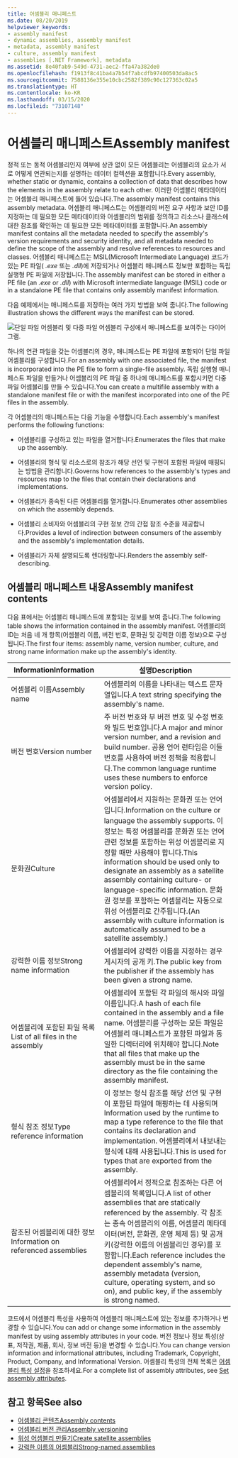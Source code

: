```yaml
---
title: 어셈블리 매니페스트
ms.date: 08/20/2019
helpviewer_keywords:
- assembly manifest
- dynamic assemblies, assembly manifest
- metadata, assembly manifest
- culture, assembly manifest
- assemblies [.NET Framework], metadata
ms.assetid: 8e40fab9-549d-4731-aec2-ffa47a382de0
ms.openlocfilehash: f1913f8c41ba4a7b54f7abcdfb97400503da8ac5
ms.sourcegitcommit: 7588136e355e10cbc2582f389c90c127363c02a5
ms.translationtype: HT
ms.contentlocale: ko-KR
ms.lasthandoff: 03/15/2020
ms.locfileid: "73107148"
---
```

# <a name="assembly-manifest"></a><span data-ttu-id="4687a-102">어셈블리 매니페스트</span><span class="sxs-lookup"><span data-stu-id="4687a-102">Assembly manifest</span></span>
<span data-ttu-id="4687a-103">정적 또는 동적 어셈블리인지 여부에 상관 없이 모든 어셈블리는 어셈블리의 요소가 서로 어떻게 연관되는지를 설명하는 데이터 컬렉션을 포함합니다.</span><span class="sxs-lookup"><span data-stu-id="4687a-103">Every assembly, whether static or dynamic, contains a collection of data that describes how the elements in the assembly relate to each other.</span></span> <span data-ttu-id="4687a-104">이러한 어셈블리 메타데이터는 어셈블리 매니페스트에 들어 있습니다.</span><span class="sxs-lookup"><span data-stu-id="4687a-104">The assembly manifest contains this assembly metadata.</span></span> <span data-ttu-id="4687a-105">어셈블리 매니페스트는 어셈블리의 버전 요구 사항과 보안 ID를 지정하는 데 필요한 모든 메타데이터와 어셈블리의 범위를 정의하고 리소스나 클래스에 대한 참조를 확인하는 데 필요한 모든 메타데이터를 포함합니다.</span><span class="sxs-lookup"><span data-stu-id="4687a-105">An assembly manifest contains all the metadata needed to specify the assembly's version requirements and security identity, and all metadata needed to define the scope of the assembly and resolve references to resources and classes.</span></span> <span data-ttu-id="4687a-106">어셈블리 매니페스트는 MSIL(Microsoft Intermediate Language) 코드가 있는 PE 파일( *.exe* 또는 *.dll*)에 저장되거나 어셈블리 매니페스트 정보만 포함하는 독립 실행형 PE 파일에 저장됩니다.</span><span class="sxs-lookup"><span data-stu-id="4687a-106">The assembly manifest can be stored in either a PE file (an *.exe* or *.dll*) with Microsoft intermediate language (MSIL) code or in a standalone PE file that contains only assembly manifest information.</span></span>  
  
 <span data-ttu-id="4687a-107">다음 예제에서는 매니페스트를 저장하는 여러 가지 방법을 보여 줍니다.</span><span class="sxs-lookup"><span data-stu-id="4687a-107">The following illustration shows the different ways the manifest can be stored.</span></span>  
  
 ![단일 파일 어셈블리 및 다중 파일 어셈블리 구성에서 매니페스트를 보여주는 다이어그램.](./media/manifest/assembly-types-diagram.gif)  
  
 <span data-ttu-id="4687a-109">하나의 연관 파일을 갖는 어셈블리의 경우, 매니페스트는 PE 파일에 포함되어 단일 파일 어셈블리를 구성합니다.</span><span class="sxs-lookup"><span data-stu-id="4687a-109">For an assembly with one associated file, the manifest is incorporated into the PE file to form a single-file assembly.</span></span> <span data-ttu-id="4687a-110">독립 실행형 매니페스트 파일을 만들거나 어셈블리의 PE 파일 중 하나에 매니페스트를 포함시키면 다중 파일 어셈블리를 만들 수 있습니다.</span><span class="sxs-lookup"><span data-stu-id="4687a-110">You can create a multifile assembly with a standalone manifest file or with the manifest incorporated into one of the PE files in the assembly.</span></span>  
  
 <span data-ttu-id="4687a-111">각 어셈블리의 매니페스트는 다음 기능을 수행합니다.</span><span class="sxs-lookup"><span data-stu-id="4687a-111">Each assembly's manifest performs the following functions:</span></span>  
  
- <span data-ttu-id="4687a-112">어셈블리를 구성하고 있는 파일을 열거합니다.</span><span class="sxs-lookup"><span data-stu-id="4687a-112">Enumerates the files that make up the assembly.</span></span>  
  
- <span data-ttu-id="4687a-113">어셈블리의 형식 및 리소스로의 참조가 해당 선언 및 구현이 포함된 파일에 매핑되는 방법을 관리합니다.</span><span class="sxs-lookup"><span data-stu-id="4687a-113">Governs how references to the assembly's types and resources map to the files that contain their declarations and implementations.</span></span>  
  
- <span data-ttu-id="4687a-114">어셈블리가 종속된 다른 어셈블리를 열거합니다.</span><span class="sxs-lookup"><span data-stu-id="4687a-114">Enumerates other assemblies on which the assembly depends.</span></span>  
  
- <span data-ttu-id="4687a-115">어셈블리 소비자와 어셈블리의 구현 정보 간의 간접 참조 수준을 제공합니다.</span><span class="sxs-lookup"><span data-stu-id="4687a-115">Provides a level of indirection between consumers of the assembly and the assembly's implementation details.</span></span>  
  
- <span data-ttu-id="4687a-116">어셈블리가 자체 설명되도록 렌더링합니다.</span><span class="sxs-lookup"><span data-stu-id="4687a-116">Renders the assembly self-describing.</span></span>  
  
## <a name="assembly-manifest-contents"></a><span data-ttu-id="4687a-117">어셈블리 매니페스트 내용</span><span class="sxs-lookup"><span data-stu-id="4687a-117">Assembly manifest contents</span></span>  
 <span data-ttu-id="4687a-118">다음 표에서는 어셈블리 매니페스트에 포함되는 정보를 보여 줍니다.</span><span class="sxs-lookup"><span data-stu-id="4687a-118">The following table shows the information contained in the assembly manifest.</span></span> <span data-ttu-id="4687a-119">어셈블리의 ID는 처음 네 개 항목(어셈블리 이름, 버전 번호, 문화권 및 강력한 이름 정보)으로 구성됩니다.</span><span class="sxs-lookup"><span data-stu-id="4687a-119">The first four items: assembly name, version number, culture, and strong name information make up the assembly's identity.</span></span>  
  
|<span data-ttu-id="4687a-120">Information</span><span class="sxs-lookup"><span data-stu-id="4687a-120">Information</span></span>|<span data-ttu-id="4687a-121">설명</span><span class="sxs-lookup"><span data-stu-id="4687a-121">Description</span></span>|  
|-----------------|-----------------|  
|<span data-ttu-id="4687a-122">어셈블리 이름</span><span class="sxs-lookup"><span data-stu-id="4687a-122">Assembly name</span></span>|<span data-ttu-id="4687a-123">어셈블리의 이름을 나타내는 텍스트 문자열입니다.</span><span class="sxs-lookup"><span data-stu-id="4687a-123">A text string specifying the assembly's name.</span></span>|  
|<span data-ttu-id="4687a-124">버전 번호</span><span class="sxs-lookup"><span data-stu-id="4687a-124">Version number</span></span>|<span data-ttu-id="4687a-125">주 버전 번호와 부 버전 번호 및 수정 번호와 빌드 번호입니다.</span><span class="sxs-lookup"><span data-stu-id="4687a-125">A major and minor version number, and a revision and build number.</span></span> <span data-ttu-id="4687a-126">공용 언어 런타임은 이들 번호를 사용하여 버전 정책을 적용합니다.</span><span class="sxs-lookup"><span data-stu-id="4687a-126">The common language runtime uses these numbers to enforce version policy.</span></span>|  
|<span data-ttu-id="4687a-127">문화권</span><span class="sxs-lookup"><span data-stu-id="4687a-127">Culture</span></span>|<span data-ttu-id="4687a-128">어셈블리에서 지원하는 문화권 또는 언어입니다.</span><span class="sxs-lookup"><span data-stu-id="4687a-128">Information on the culture or language the assembly supports.</span></span> <span data-ttu-id="4687a-129">이 정보는 특정 어셈블리를 문화권 또는 언어 관련 정보를 포함하는 위성 어셈블리로 지정할 때만 사용해야 합니다.</span><span class="sxs-lookup"><span data-stu-id="4687a-129">This information should be used only to designate an assembly as a satellite assembly containing culture- or language-specific information.</span></span> <span data-ttu-id="4687a-130">문화권 정보를 포함하는 어셈블리는 자동으로 위성 어셈블리로 간주됩니다.</span><span class="sxs-lookup"><span data-stu-id="4687a-130">(An assembly with culture information is automatically assumed to be a satellite assembly.)</span></span>|  
|<span data-ttu-id="4687a-131">강력한 이름 정보</span><span class="sxs-lookup"><span data-stu-id="4687a-131">Strong name information</span></span>|<span data-ttu-id="4687a-132">어셈블리에 강력한 이름을 지정하는 경우 게시자의 공개 키.</span><span class="sxs-lookup"><span data-stu-id="4687a-132">The public key from the publisher if the assembly has been given a strong name.</span></span>|  
|<span data-ttu-id="4687a-133">어셈블리에 포함된 파일 목록</span><span class="sxs-lookup"><span data-stu-id="4687a-133">List of all files in the assembly</span></span>|<span data-ttu-id="4687a-134">어셈블리에 포함된 각 파일의 해시와 파일 이름입니다.</span><span class="sxs-lookup"><span data-stu-id="4687a-134">A hash of each file contained in the assembly and a file name.</span></span> <span data-ttu-id="4687a-135">어셈블리를 구성하는 모든 파일은 어셈블리 매니페스트가 포함된 파일과 동일한 디렉터리에 위치해야 합니다.</span><span class="sxs-lookup"><span data-stu-id="4687a-135">Note that all files that make up the assembly must be in the same directory as the file containing the assembly manifest.</span></span>|  
|<span data-ttu-id="4687a-136">형식 참조 정보</span><span class="sxs-lookup"><span data-stu-id="4687a-136">Type reference information</span></span>|<span data-ttu-id="4687a-137">이 정보는 형식 참조를 해당 선언 및 구현이 포함된 파일에 매핑하는 데 사용되며</span><span class="sxs-lookup"><span data-stu-id="4687a-137">Information used by the runtime to map a type reference to the file that contains its declaration and implementation.</span></span> <span data-ttu-id="4687a-138">어셈블리에서 내보내는 형식에 대해 사용됩니다.</span><span class="sxs-lookup"><span data-stu-id="4687a-138">This is used for types that are exported from the assembly.</span></span>|  
|<span data-ttu-id="4687a-139">참조된 어셈블리에 대한 정보</span><span class="sxs-lookup"><span data-stu-id="4687a-139">Information on referenced assemblies</span></span>|<span data-ttu-id="4687a-140">어셈블리에서 정적으로 참조하는 다른 어셈블리의 목록입니다.</span><span class="sxs-lookup"><span data-stu-id="4687a-140">A list of other assemblies that are statically referenced by the assembly.</span></span> <span data-ttu-id="4687a-141">각 참조는 종속 어셈블리의 이름, 어셈블리 메타데이터(버전, 문화권, 운영 체제 등) 및 공개 키(강력한 이름의 어셈블리인 경우)를 포함합니다.</span><span class="sxs-lookup"><span data-stu-id="4687a-141">Each reference includes the dependent assembly's name, assembly metadata (version, culture, operating system, and so on), and public key, if the assembly is strong named.</span></span>|  
  
 <span data-ttu-id="4687a-142">코드에서 어셈블리 특성을 사용하여 어셈블리 매니페스트에 있는 정보를 추가하거나 변경할 수 있습니다.</span><span class="sxs-lookup"><span data-stu-id="4687a-142">You can add or change some information in the assembly manifest by using assembly attributes in your code.</span></span> <span data-ttu-id="4687a-143">버전 정보나 정보 특성(상표, 저작권, 제품, 회사, 정보 버전 등)을 변경할 수 있습니다.</span><span class="sxs-lookup"><span data-stu-id="4687a-143">You can change version information and informational attributes, including Trademark, Copyright, Product, Company, and Informational Version.</span></span> <span data-ttu-id="4687a-144">어셈블리 특성의 전체 목록은 [어셈블리 특성 설정](set-attributes.md)을 참조하세요.</span><span class="sxs-lookup"><span data-stu-id="4687a-144">For a complete list of assembly attributes, see [Set assembly attributes](set-attributes.md).</span></span>  
  
## <a name="see-also"></a><span data-ttu-id="4687a-145">참고 항목</span><span class="sxs-lookup"><span data-stu-id="4687a-145">See also</span></span>

- [<span data-ttu-id="4687a-146">어셈블리 콘텐츠</span><span class="sxs-lookup"><span data-stu-id="4687a-146">Assembly contents</span></span>](contents.md)
- [<span data-ttu-id="4687a-147">어셈블리 버전 관리</span><span class="sxs-lookup"><span data-stu-id="4687a-147">Assembly versioning</span></span>](versioning.md)
- [<span data-ttu-id="4687a-148">위성 어셈블리 만들기</span><span class="sxs-lookup"><span data-stu-id="4687a-148">Create satellite assemblies</span></span>](../../framework/resources/creating-satellite-assemblies-for-desktop-apps.md)
- [<span data-ttu-id="4687a-149">강력한 이름의 어셈블리</span><span class="sxs-lookup"><span data-stu-id="4687a-149">Strong-named assemblies</span></span>](strong-named.md)
